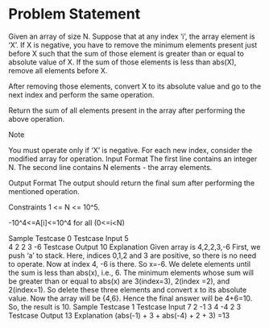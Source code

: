 # Problem Statement
Given an array of size N. Suppose that at any index ‘i’, the array element is ‘X’. If X is negative, you have to remove the minimum elements present just before X such that the sum of those element is greater than or equal to absolute value of X. If the sum of those elements is less than abs(X), remove all elements before X.

After removing those elements, convert X to its absolute value and go to the next index and perform the same operation. 

Return the sum of all elements present in the array after performing the above operation.  

Note 

You must operate only if ‘X’ is negative.
For each new index, consider the modified array for operation.
Input Format
The first line contains an integer N.
The second line contains N elements - the array elements.

Output Format
The output should return the final sum after performing the mentioned operation.

Constraints
1 <= N <= 10^5. 

-10^4<=A[i]<=10^4 for all (0<=i<N)

Sample Testcase 0
Testcase Input
5	   
4 2 2 3 -6 
Testcase Output
10
Explanation
Given array is 4,2,2,3,-6 
First, we push ‘a’ to stack.
Here, indices 0,1,2 and 3 are positive, so there is no need to operate.
Now at index 4, -6 is there. So x=-6.
We delete elements until the sum is less than abs(x), i.e., 6.
The minimum elements whose sum will be greater than or equal to abs(x) are 3(index=3), 2(index =2), and 2(index=1). So delete these three elements and convert x to its absolute value. 
Now the array will be {4,6}.
Hence the final answer will be 4+6=10.
 So, the result is 10.
Sample Testcase 1
Testcase Input
7
2 -1 3 4 -4 2 3
Testcase Output
13
Explanation
(abs(-1) + 3 + abs(-4) + 2 + 3)  =13
